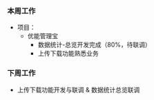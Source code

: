 ### 本周工作
* 项目：
  * 优能管理宝
    * 数据统计-总览开发完成（80%，待联调）
    * 上传下载功能熟悉业务
  
### 下周工作
* 上传下载功能开发与联调 & 数据统计总览联调








